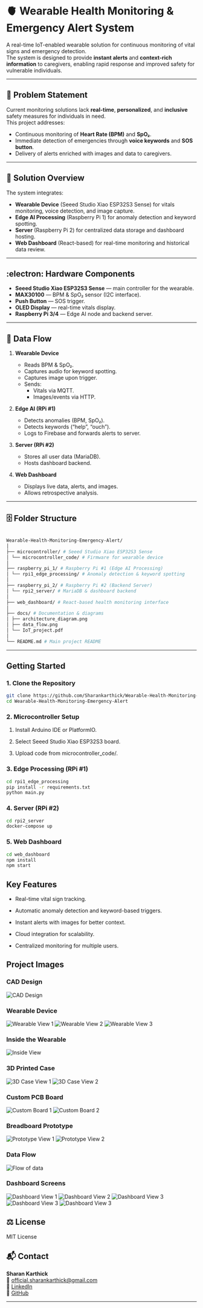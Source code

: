# 🫀 Wearable Health Monitoring & Emergency Alert System

A real-time IoT-enabled wearable solution for continuous monitoring of vital signs and emergency detection.  
The system is designed to provide **instant alerts** and **context-rich information** to caregivers, enabling rapid response and improved safety for vulnerable individuals.

---

## 🔧 Problem Statement
Current monitoring solutions lack **real-time**, **personalized**, and **inclusive** safety measures for individuals in need.  
This project addresses:
- Continuous monitoring of **Heart Rate (BPM)** and **SpO₂**.
- Immediate detection of emergencies through **voice keywords** and **SOS button**.
- Delivery of alerts enriched with images and data to caregivers.

---

## 📌 Solution Overview
The system integrates:
- **Wearable Device** (Seeed Studio Xiao ESP32S3 Sense) for vitals monitoring, voice detection, and image capture.
- **Edge AI Processing** (Raspberry Pi 1) for anomaly detection and keyword spotting.
- **Server** (Raspberry Pi 2) for centralized data storage and dashboard hosting.
- **Web Dashboard** (React-based) for real-time monitoring and historical data review.

---

## :electron: Hardware Components
- **Seeed Studio Xiao ESP32S3 Sense** — main controller for the wearable.
- **MAX30100** — BPM & SpO₂ sensor (I2C interface).
- **Push Button** — SOS trigger.
- **OLED Display** — real-time vitals display.
- **Raspberry Pi 3/4** — Edge AI node and backend server.

---

## 📁 Data Flow
1. **Wearable Device**  
   - Reads BPM & SpO₂.  
   - Captures audio for keyword spotting.  
   - Captures image upon trigger.  
   - Sends:
     - Vitals via MQTT.
     - Images/events via HTTP.

2. **Edge AI (RPi #1)**  
   - Detects anomalies (BPM, SpO₂).  
   - Detects keywords (“help”, “ouch”).  
   - Logs to Firebase and forwards alerts to server.

3. **Server (RPi #2)**  
   - Stores all user data (MariaDB).  
   - Hosts dashboard backend.

4. **Web Dashboard**  
   - Displays live data, alerts, and images.  
   - Allows retrospective analysis.

---

## 🗄️ Folder Structure

```bash

Wearable-Health-Monitoring-Emergency-Alert/
│
├── microcontroller/ # Seeed Studio Xiao ESP32S3 Sense
│ └── microcontroller_code/ # Firmware for wearable device
│
├── raspberry_pi_1/ # Raspberry Pi #1 (Edge AI Processing)
│ └── rpi1_edge_processing/ # Anomaly detection & keyword spotting
│
├── raspberry_pi_2/ # Raspberry Pi #2 (Backend Server)
│ └── rpi2_server/ # MariaDB & dashboard backend
│
├── web_dashboard/ # React-based health monitoring interface
│
├── docs/ # Documentation & diagrams
│ ├── architecture_diagram.png
│ ├── data_flow.png
│ └── IoT_project.pdf
│
└── README.md # Main project README
``` 

---

## Getting Started

### 1. Clone the Repository
```bash
git clone https://github.com/Sharankarthick/Wearable-Health-Monitoring-Emergency-Alert.git
cd Wearable-Health-Monitoring-Emergency-Alert
```

### 2. Microcontroller Setup

   1. Install Arduino IDE or PlatformIO.

   2. Select Seeed Studio Xiao ESP32S3 board.

   3. Upload code from microcontroller_code/.

### 3. Edge Processing (RPi #1)
```bash
cd rpi1_edge_processing
pip install -r requirements.txt
python main.py
```

### 4. Server (RPi #2)
```bash
cd rpi2_server
docker-compose up
```
### 5. Web Dashboard
```bash
cd web_dashboard
npm install
npm start
```
## Key Features
  - Real-time vital sign tracking.

  - Automatic anomaly detection and keyword-based triggers.

  - Instant alerts with images for better context.

  - Cloud integration for scalability.

  - Centralized monitoring for multiple users.

## Project Images

### CAD Design
![CAD Design](docs/images/cad_design.png)

### Wearable Device
![Wearable View 1](docs/images/wearable_1.jpeg)
![Wearable View 2](docs/images/wearable_2.jpeg)
![Wearable View 3](docs/images/wearable_3.jpeg)

### Inside the Wearable
![Inside View](docs/images/inside_1.jpeg)

### 3D Printed Case
![3D Case View 1](docs/images/case_1.jpg)
![3D Case View 2](docs/images/case_2.jpeg)

### Custom PCB Board
![Custom Board 1](docs/images/custom_board_1.jpeg)
![Custom Board 2](docs/images/custom_board_2.jpeg)

### Breadboard Prototype
![Prototype View 1](docs/images/prototype_1.jpeg)
![Prototype View 2](docs/images/prototype_2.jpeg)

### Data Flow
![Flow of data](docs/images/data_flow.png)

### Dashboard Screens
![Dashboard View 1](docs/images/dashboard_1.jpeg)
![Dashboard View 2](docs/images/dashboard_2.jpeg)
![Dashboard View 3](docs/images/dashboard_3.jpeg)
![Dashboard View 3](docs/images/dashboard_4.jpeg)
![Dashboard View 3](docs/images/dashboard_5.jpeg)

    
## ⚖️ License
MIT License

## 📬 Contact

**Sharan Karthick**  
📧 official.sharankarthick@gmail.com  
🔗 [LinkedIn](https://linkedin.com/in/sharan-karthick)  
🔗 [GitHub](https://github.com/Sharankarthick)

---
